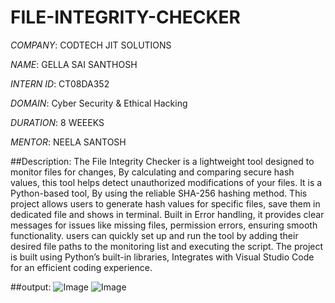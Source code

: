 # FILE-INTEGRITY-CHECKER

*COMPANY*: CODTECH JIT SOLUTIONS 

*NAME*: GELLA SAI SANTHOSH

*INTERN ID*: CT08DA352

*DOMAIN*: Cyber Security & Ethical Hacking 

*DURATION*: 8 WEEEKS 

*MENTOR*: NEELA SANTOSH

##Description: The File Integrity Checker is a lightweight tool designed to monitor files for changes, By calculating and comparing secure hash values, this tool helps detect unauthorized modifications of your files. It is a Python-based tool, By using the reliable SHA-256 hashing method. This project allows users to generate hash values for specific files, save them in dedicated file and shows in terminal. Built in Error handling, it provides clear messages for issues like missing files, permission errors, ensuring smooth functionality.  users can quickly set up and run the tool by adding their desired file paths to the monitoring list and executing the script. The project is built using Python’s built-in libraries, Integrates with Visual Studio Code for an efficient coding experience.

##output: ![Image](https://github.com/user-attachments/assets/f2fa11ff-1aca-403b-b482-15dae36d430a)
![Image](https://github.com/user-attachments/assets/1669654e-d0ea-4a53-bc82-d72b2cb6ba40)
